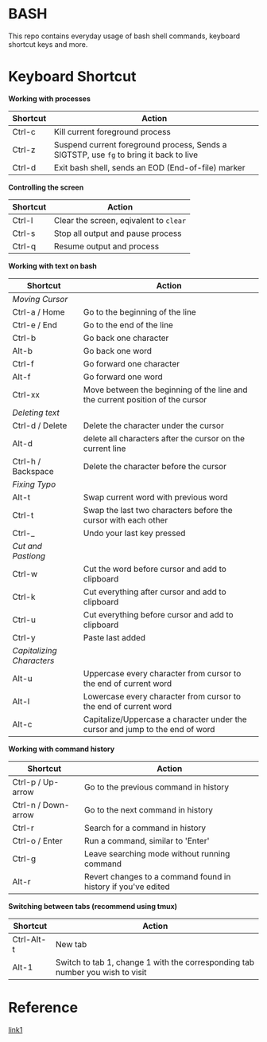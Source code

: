 # BASH

This repo contains everyday usage of bash shell commands, keyboard shortcut keys and more.

# Keyboard Shortcut  
**Working with processes**

Shortcut | Action
---|---
Ctrl-c | Kill current foreground process
Ctrl-z | Suspend current foreground process, Sends a SIGTSTP, use `fg` to bring it back to live
Ctrl-d | Exit bash shell, sends an EOD (End-of-file) marker

**Controlling the screen**

Shortcut | Action
---|---
Ctrl-l | Clear the screen, eqivalent to `clear`
Ctrl-s | Stop all output and pause process
Ctrl-q | Resume output and process

**Working with text on bash**

Shortcut | Action
--- | ---
_Moving Cursor_ |
Ctrl-a / Home | Go to the beginning of the line
Ctrl-e / End | Go to the end of the line
Ctrl-b | Go back one character
Alt-b | Go back one word
Ctrl-f | Go forward one character
Alt-f | Go forward one word
Ctrl-xx | Move between the beginning of the line and the current position of the cursor
_Deleting text_ |
Ctrl-d / Delete | Delete the character under the cursor
Alt-d | delete all characters after the cursor on the current line
Ctrl-h / Backspace | Delete the character before the cursor
_Fixing Typo_ |
Alt-t | Swap current word with previous word
Ctrl-t | Swap the last two characters before the cursor with each other
Ctrl-_ | Undo your last key pressed
_Cut and Pastiong_ |
Ctrl-w | Cut the word before cursor and add to clipboard
Ctrl-k | Cut everything after cursor and add to clipboard
Ctrl-u | Cut everything before cursor and add to clipboard
Ctrl-y | Paste last added
_Capitalizing Characters_ |
Alt-u | Uppercase every character from cursor to the end of current word
Alt-l | Lowercase every character from cursor to the end of current word
Alt-c | Capitalize/Uppercase a character under the cursor and jump to the end of word

**Working with command history**

Shortcut | Action
---|---
Ctrl-p / Up-arrow | Go to the previous command in history
Ctrl-n / Down-arrow | Go to the next command in history
Ctrl-r | Search for a command in history
Ctrl-o / Enter | Run a command, similar to 'Enter'
Ctrl-g | Leave searching mode without running command
Alt-r | Revert changes to a command found in history if you've edited

**Switching between tabs (recommend using tmux)**

Shortcut | Action
---|---
Ctrl-Alt-t | New tab
Alt-1 | Switch to tab 1, change 1 with the corresponding tab number you wish to visit

# Reference  
[link1](https://www.howtogeek.com/howto/ubuntu/keyboard-shortcuts-for-bash-command-shell-for-ubuntu-debian-suse-redhat-linux-etc/)  
